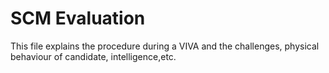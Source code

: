 # SCM Evaluation

This file explains the procedure during a VIVA and the challenges, physical behaviour of candidate, intelligence,etc.